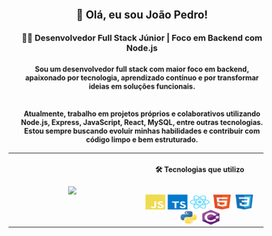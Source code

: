 <!--h1 without bottom border-->
<div id="user-content-toc">
  <ul align="center">
    <summary>
     <h2> 👋 Olá, eu sou João Pedro! </h2>
<h3>👨‍💻 Desenvolvedor Full Stack Júnior | Foco em Backend com Node.js<h3/>
<h4>Sou um desenvolvedor full stack com maior foco em backend, apaixonado por tecnologia, aprendizado contínuo e por transformar ideias em soluções funcionais.<h4/>
<br/>
<span>Atualmente, trabalho em projetos próprios e colaborativos utilizando Node.js, Express, JavaScript, React, MySQL, entre outras tecnologias. Estou sempre buscando evoluir minhas habilidades e contribuir com código limpo e bem estruturado.
<span/>
    </summary>
  </ul>
</div>








<p align="center">

<table align="center">
<tr border="none">

<td width="50%" align="center">

  <img  align="center"  src="https://github-readme-stats.anuraghazra1.vercel.app/api/top-langs/?username=Jpiramos&theme=dark&hide_border=false&no-bg=true&no-frame=true&langs_count=10"/>
  
  </td>

  <td width="50%" align="center">

 <div style="display: inline_block">
   <h4>🛠️ Tecnologias que utilizo</h4>
   <br>
  <img align="center" alt="Rafa-Js" height="30" width="40" src="https://raw.githubusercontent.com/devicons/devicon/master/icons/javascript/javascript-plain.svg">
  <img align="center" alt="Rafa-Ts" height="30" width="40" src="https://raw.githubusercontent.com/devicons/devicon/master/icons/typescript/typescript-plain.svg">
  <img align="center" alt="Rafa-React" height="30" width="40" src="https://raw.githubusercontent.com/devicons/devicon/master/icons/react/react-original.svg">
  <img align="center" alt="Rafa-HTML" height="30" width="40" src="https://raw.githubusercontent.com/devicons/devicon/master/icons/html5/html5-original.svg">
  <img align="center" alt="Rafa-CSS" height="30" width="40" src="https://raw.githubusercontent.com/devicons/devicon/master/icons/css3/css3-original.svg">
  <img align="center" alt="Rafa-Python" height="30" width="40" src="https://raw.githubusercontent.com/devicons/devicon/master/icons/python/python-original.svg">
  <img align="center" alt="Rafa-Csharp" height="30" width="40" src="https://raw.githubusercontent.com/devicons/devicon/master/icons/csharp/csharp-original.svg">
</div>
  
  </td>
</tr>
</table>


</p>        




</div>



